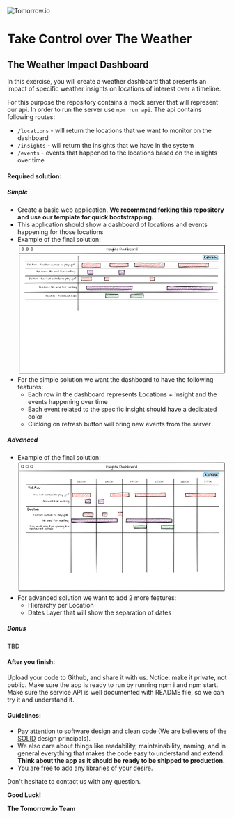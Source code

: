 ![Tomorrow.io](https://hypercast-assets.s3-us-west-2.amazonaws.com/img/Tomorrow_Logo.png "Tomorrow.io")

# Take Control over The Weather

## The Weather Impact Dashboard

In this exercise, you will create a weather dashboard that presents an impact of 
specific weather insights on locations of interest over a timeline.

For this purpose the repository contains a mock server that will represent our api.
In order to run the server use `npm run api`. The api contains following routes:
* `/locations` - will return the locations that we want to monitor on the dashboard
* `/insights` - will return the insights that we have in the system
* `/events` - events that happened to the locations based on the insights over time

#### Required solution:

##### Simple

* Create a basic web application. **We recommend forking this repository and use our template for quick bootstrapping.**
* This application should show a dashboard of locations and events happening for those locations
* Example of the final solution: ![simple](./exercise/simple.png)
* For the simple solution we want the dashboard to have the following features:
    * Each row in the dashboard represents Locations + Insight and the events happening over time
    * Each event related to the specific insight should have a dedicated color
    * Clicking on refresh button will bring new events from the server


##### Advanced

* Example of the final solution: ![advanced](./exercise/advanced.png)
* For advanced solution we want to add 2 more features:
    * Hierarchy per Location
    * Dates Layer that will show the separation of dates

##### Bonus

TBD

#### After you finish:

Upload your code to Github, and share it with us. Notice: make it private, not public.
Make sure the app is ready to run by running npm i and npm start.
Make sure the service API is well documented with README file, so we can try it and understand it.

#### Guidelines:

* Pay attention to software design and clean code (We are believers of the [SOLID](https://en.wikipedia.org/wiki/SOLID) design principals). 
* We also care about things like readability, maintainability, naming, and in general everything that makes the code easy to understand and extend. **Think about the app as it should be ready to be shipped to production.**
* You are free to add any libraries of your desire. 

Don't hesitate to contact us with any question.

**Good Luck!**

**The Tomorrow.io Team**
